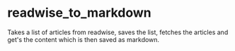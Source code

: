 # readwise_to_markdown
Takes a list of articles from readwise, saves the list, fetches the articles and get's the content which is then saved as markdown.

